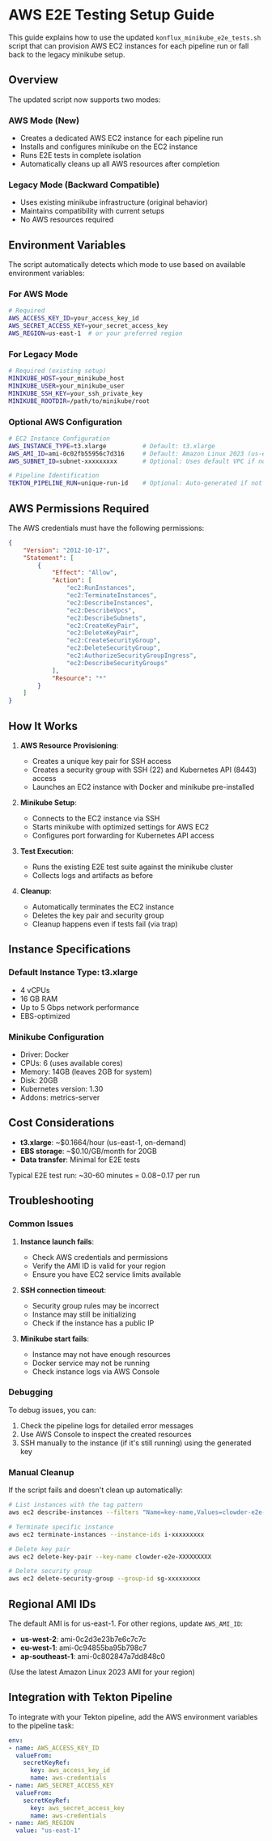 # AWS E2E Testing Setup Guide

This guide explains how to use the updated `konflux_minikube_e2e_tests.sh` script that can provision AWS EC2 instances for each pipeline run or fall back to the legacy minikube setup.

## Overview

The updated script now supports two modes:

### AWS Mode (New)
- Creates a dedicated AWS EC2 instance for each pipeline run
- Installs and configures minikube on the EC2 instance
- Runs E2E tests in complete isolation
- Automatically cleans up all AWS resources after completion

### Legacy Mode (Backward Compatible)
- Uses existing minikube infrastructure (original behavior)
- Maintains compatibility with current setups
- No AWS resources required

## Environment Variables

The script automatically detects which mode to use based on available environment variables:

### For AWS Mode
```bash
# Required
AWS_ACCESS_KEY_ID=your_access_key_id
AWS_SECRET_ACCESS_KEY=your_secret_access_key
AWS_REGION=us-east-1  # or your preferred region
```

### For Legacy Mode
```bash
# Required (existing setup)
MINIKUBE_HOST=your_minikube_host
MINIKUBE_USER=your_minikube_user
MINIKUBE_SSH_KEY=your_ssh_private_key
MINIKUBE_ROOTDIR=/path/to/minikube/root
```

### Optional AWS Configuration
```bash
# EC2 Instance Configuration
AWS_INSTANCE_TYPE=t3.xlarge          # Default: t3.xlarge
AWS_AMI_ID=ami-0c02fb55956c7d316     # Default: Amazon Linux 2023 (us-east-1)
AWS_SUBNET_ID=subnet-xxxxxxxxx       # Optional: Uses default VPC if not specified

# Pipeline Identification
TEKTON_PIPELINE_RUN=unique-run-id    # Optional: Auto-generated if not provided
```

## AWS Permissions Required

The AWS credentials must have the following permissions:

```json
{
    "Version": "2012-10-17",
    "Statement": [
        {
            "Effect": "Allow",
            "Action": [
                "ec2:RunInstances",
                "ec2:TerminateInstances",
                "ec2:DescribeInstances",
                "ec2:DescribeVpcs",
                "ec2:DescribeSubnets",
                "ec2:CreateKeyPair",
                "ec2:DeleteKeyPair",
                "ec2:CreateSecurityGroup",
                "ec2:DeleteSecurityGroup",
                "ec2:AuthorizeSecurityGroupIngress",
                "ec2:DescribeSecurityGroups"
            ],
            "Resource": "*"
        }
    ]
}
```

## How It Works

1. **AWS Resource Provisioning**:
   - Creates a unique key pair for SSH access
   - Creates a security group with SSH (22) and Kubernetes API (8443) access
   - Launches an EC2 instance with Docker and minikube pre-installed

2. **Minikube Setup**:
   - Connects to the EC2 instance via SSH
   - Starts minikube with optimized settings for AWS EC2
   - Configures port forwarding for Kubernetes API access

3. **Test Execution**:
   - Runs the existing E2E test suite against the minikube cluster
   - Collects logs and artifacts as before

4. **Cleanup**:
   - Automatically terminates the EC2 instance
   - Deletes the key pair and security group
   - Cleanup happens even if tests fail (via trap)

## Instance Specifications

### Default Instance Type: t3.xlarge
- 4 vCPUs
- 16 GB RAM
- Up to 5 Gbps network performance
- EBS-optimized

### Minikube Configuration
- Driver: Docker
- CPUs: 6 (uses available cores)
- Memory: 14GB (leaves 2GB for system)
- Disk: 20GB
- Kubernetes version: 1.30
- Addons: metrics-server

## Cost Considerations

- **t3.xlarge**: ~$0.1664/hour (us-east-1, on-demand)
- **EBS storage**: ~$0.10/GB/month for 20GB
- **Data transfer**: Minimal for E2E tests

Typical E2E test run: ~30-60 minutes = $0.08-$0.17 per run

## Troubleshooting

### Common Issues

1. **Instance launch fails**:
   - Check AWS credentials and permissions
   - Verify the AMI ID is valid for your region
   - Ensure you have EC2 service limits available

2. **SSH connection timeout**:
   - Security group rules may be incorrect
   - Instance may still be initializing
   - Check if the instance has a public IP

3. **Minikube start fails**:
   - Instance may not have enough resources
   - Docker service may not be running
   - Check instance logs via AWS Console

### Debugging

To debug issues, you can:

1. Check the pipeline logs for detailed error messages
2. Use AWS Console to inspect the created resources
3. SSH manually to the instance (if it's still running) using the generated key

### Manual Cleanup

If the script fails and doesn't clean up automatically:

```bash
# List instances with the tag pattern
aws ec2 describe-instances --filters "Name=key-name,Values=clowder-e2e-*"

# Terminate specific instance
aws ec2 terminate-instances --instance-ids i-xxxxxxxxx

# Delete key pair
aws ec2 delete-key-pair --key-name clowder-e2e-XXXXXXXXX

# Delete security group
aws ec2 delete-security-group --group-id sg-xxxxxxxxx
```

## Regional AMI IDs

The default AMI is for us-east-1. For other regions, update `AWS_AMI_ID`:

- **us-west-2**: ami-0c2d3e23b7e6c7c7c
- **eu-west-1**: ami-0c94855ba95b798c7
- **ap-southeast-1**: ami-0c802847a7dd848c0

(Use the latest Amazon Linux 2023 AMI for your region)

## Integration with Tekton Pipeline

To integrate with your Tekton pipeline, add the AWS environment variables to the pipeline task:

```yaml
env:
- name: AWS_ACCESS_KEY_ID
  valueFrom:
    secretKeyRef:
      key: aws_access_key_id
      name: aws-credentials
- name: AWS_SECRET_ACCESS_KEY
  valueFrom:
    secretKeyRef:
      key: aws_secret_access_key
      name: aws-credentials
- name: AWS_REGION
  value: "us-east-1"
```
